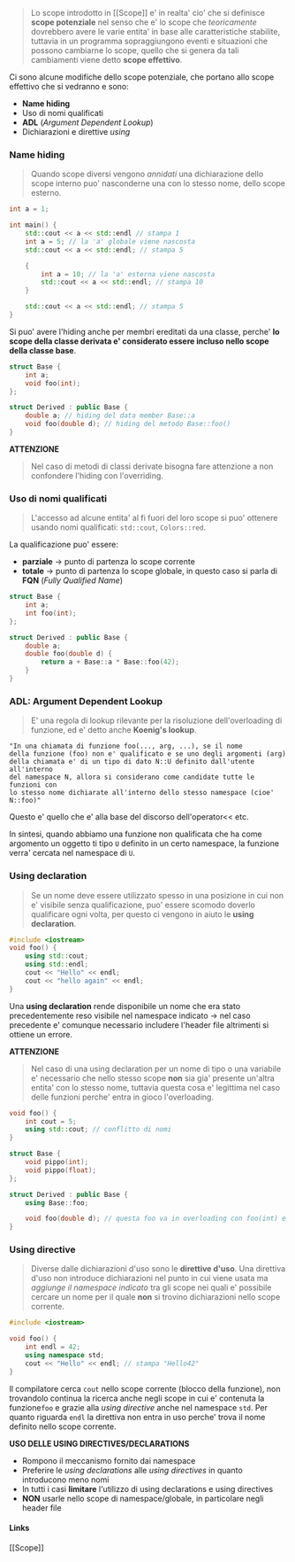 >Lo scope introdotto in [[Scope]] e' in realta' cio' che si definisce **scope potenziale** nel senso che e' lo scope che *teoricamente* dovrebbero avere le varie entita' in base alle caratteristiche stabilite, tuttavia in un programma sopraggiungono eventi e situazioni che possono cambiarne lo scope, quello che si genera da tali cambiamenti viene detto **scope effettivo**.

Ci sono alcune modifiche dello scope potenziale, che portano allo scope effettivo che si vedranno e sono:
- **Name hiding**
- Uso di nomi qualificati
- **ADL** (*Argument Dependent Lookup*)
- Dichiarazioni e direttive *using*

### Name hiding
>Quando scope diversi vengono *annidati* una dichiarazione dello scope interno puo' nasconderne una con lo stesso nome, dello scope esterno.

```cpp
int a = 1;

int main() {
	std::cout << a << std::endl // stampa 1
	int a = 5; // la 'a' globale viene nascosta
	std::cout << a << std::endl; // stampa 5

	{
		int a = 10; // la 'a' esterna viene nascosta
		std::cout << a << std::endl; // stampa 10
	}

	std::cout << a << std::endl; // stampa 5
}
```

Si puo' avere l'hiding anche per membri ereditati da una classe, perche' **lo scope della classe derivata e' considerato essere incluso nello scope della classe base**.
```cpp
struct Base {
	int a;
	void foo(int);
};

struct Derived : public Base {
	double a; // hiding del data member Base::a 
	void foo(double d); // hiding del metodo Base::foo()
}
```
**ATTENZIONE**
>Nel caso di metodi di classi derivate bisogna fare attenzione a non confondere l'hiding con l'overriding.

### Uso di nomi qualificati
>L'accesso ad alcune entita' al fi fuori del loro scope si puo' ottenere usando nomi qualificati: `std::cout`, `Colors::red`.

La qualificazione puo' essere:
- **parziale** -> punto di partenza lo scope corrente
- **totale** -> punto di partenza lo scope globale, in questo caso si parla di **FQN** (*Fully Qualified Name*)

```cpp
struct Base {
	int a;
	int foo(int);
};

struct Derived : public Base {
	double a;
	double foo(double d) {
		return a + Base::a * Base::foo(42);
	}
}
```

### ADL: Argument Dependent Lookup
>E' una regola di lookup rilevante per la risoluzione dell'overloading di funzione, ed e' detto anche **Koenig's lookup**.

```
"In una chiamata di funzione foo(..., arg, ...), se il nome 
della funzione (foo) non e' qualificato e se uno degli argomenti (arg) 
della chiamata e' di un tipo di dato N::U definito dall'utente all'interno
del namespace N, allora si considerano come candidate tutte le funzioni con
lo stesso nome dichiarate all'interno dello stesso namespace (cioe' N::foo)"
```
Questo e' quello che e' alla base del discorso dell'operator<< etc.

In sintesi, quando abbiamo una funzione non qualificata che ha come argomento un oggetto ti tipo `U` definito in un certo namespace, la funzione verra' cercata nel namespace di `U`.
### Using declaration
>Se un nome deve essere utilizzato spesso in una posizione in cui non e' visibile senza qualificazione, puo' essere scomodo doverlo qualificare ogni volta, per questo ci vengono in aiuto le **using declaration**.

```cpp
#include <iostream>
void foo() {
	using std::cout;
	using std::endl;
	cout << "Hello" << endl;
	cout << "hello again" << endl;
}
```

Una **using declaration** rende disponibile un nome che era stato precedentemente reso visibile nel namespace indicato -> nel caso precedente e' comunque necessario includere l'header file altrimenti si ottiene un errore.

**ATTENZIONE** 
>Nel caso di una using declaration per un nome di tipo o una variabile e' necessario che nello stesso scope **non** sia gia' presente un'altra entita' con lo stesso nome, tuttavia questa cosa e' legittima nel caso delle funzioni perche' entra in gioco l'overloading.

```cpp
void foo() {
	int cout = 5;
	using std::cout; // conflitto di nomi
}

struct Base {
	void pippo(int);
	void pippo(float);
};

struct Derived : public Base {
	using Base::foo;

	void foo(double d); // questa foo va in overloading con foo(int) e foo(float)
}
```


### Using directive
>Diverse dalle dichiarazioni d'uso sono le **direttive d'uso**. Una direttiva d'uso non introduce dichiarazioni nel punto in cui viene usata ma *aggiunge il namespace indicato* tra gli scope nei quali e' possibile cercare un nome per il quale **non** si trovino dichiarazioni nello scope corrente.

```cpp
#include <iostream>

void foo() {
	int endl = 42;
	using namespace std;
	cout << "Hello" << endl; // stampa "Hello42"
}
```
Il compilatore cerca `cout` nello scope corrente (blocco della funzione), non trovandolo continua la ricerca anche negli scope in cui e' contenuta la funzione`foo` e grazie alla *using directive* anche nel namespace `std`. Per quanto riguarda `endl` la direttiva non entra in uso perche' trova il nome definito nello scope corrente.

**USO DELLE USING DIRECTIVES/DECLARATIONS**
- Rompono il meccanismo fornito dai namespace
- Preferire le *using declarations* alle *using directives* in quanto introducono meno nomi
- In tutti i casi **limitare** l'utilizzo di using declarations e using directives
- **NON** usarle nello scope di namespace/globale, in particolare negli header file

#### Links
[[Scope]]

